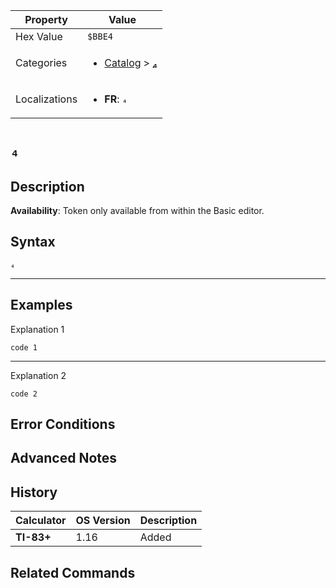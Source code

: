| Property      | Value |
|---------------|-------|
| Hex Value     | `$BBE4`|
| Categories    | <ul><li>[Catalog](../categories/Catalog.md) > [₄](../categories/Catalog.md#₄)</li></ul> |
| Localizations | <ul><li><b>FR</b>: `₄`</li></ul> |

# `₄`

## Description



<b>Availability</b>: Token only available from within the Basic editor.

## Syntax
`₄`

<hr>

## Examples

Explanation 1
```ti-basic
code 1
```
---
Explanation 2
```ti-basic
code 2
```

## Error Conditions


## Advanced Notes


## History
| Calculator | OS Version | Description |
|------------|------------|-------------|
| <b>TI-83+</b> | 1.16 | Added

## Related Commands

    